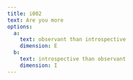```yaml
---
title: i002
text: Are you more
options:
  a: 
    text: observant than introspective
    dimension: E
  b:
    text: introspective than observant
    dimension: I
---
```

